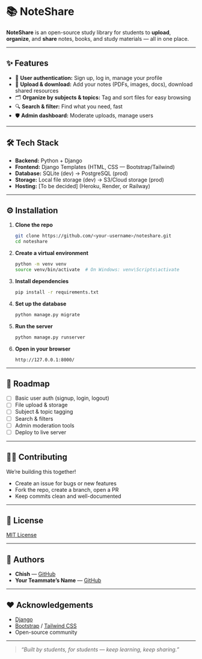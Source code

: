 # 📚 NoteShare

**NoteShare** is an open-source study library for students to **upload**, **organize**, and **share** notes, books, and study materials — all in one place.

---

## ✨ Features

- 🔑 **User authentication:** Sign up, log in, manage your profile
- 📂 **Upload & download:** Add your notes (PDFs, images, docs), download shared resources
- 🗂️ **Organize by subjects & topics:** Tag and sort files for easy browsing
- 🔍 **Search & filter:** Find what you need, fast
- 🛡️ **Admin dashboard:** Moderate uploads, manage users

---

## 🛠️ Tech Stack

- **Backend:** Python + Django
- **Frontend:** Django Templates (HTML, CSS — Bootstrap/Tailwind)
- **Database:** SQLite (dev) → PostgreSQL (prod)
- **Storage:** Local file storage (dev) → S3/Cloud storage (prod)
- **Hosting:** [To be decided] (Heroku, Render, or Railway)

---

## ⚙️ Installation

1. **Clone the repo**
   ```bash
   git clone https://github.com/<your-username>/noteshare.git
   cd noteshare
   ```

2. **Create a virtual environment**

   ```bash
   python -m venv venv
   source venv/bin/activate  # On Windows: venv\Scripts\activate
   ```

3. **Install dependencies**

   ```bash
   pip install -r requirements.txt
   ```

4. **Set up the database**

   ```bash
   python manage.py migrate
   ```

5. **Run the server**

   ```bash
   python manage.py runserver
   ```

6. **Open in your browser**

   ```
   http://127.0.0.1:8000/
   ```

---

## 🚀 Roadmap

* [ ] Basic user auth (signup, login, logout)
* [ ] File upload & storage
* [ ] Subject & topic tagging
* [ ] Search & filters
* [ ] Admin moderation tools
* [ ] Deploy to live server

---

## 🧑‍💻 Contributing

We’re building this together!

* Create an issue for bugs or new features
* Fork the repo, create a branch, open a PR
* Keep commits clean and well-documented

---

## 📄 License

[MIT License](LICENSE)

---

## 🤝 Authors

* **Chish** — [GitHub](https://github.com/chishxd)
* **Your Teammate’s Name** — [GitHub](https://github.com/theirusername)

---

## ❤️ Acknowledgements

* [Django](https://www.djangoproject.com/)
* [Bootstrap](https://getbootstrap.com/) / [Tailwind CSS](https://tailwindcss.com/)
* Open-source community

---

> *“Built by students, for students — keep learning, keep sharing.”*
